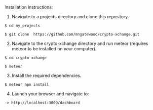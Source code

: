Installation instructions:

1.  Navigate to a projects directory and clone this repository.

```$ cd my_projects```

```$ git clone  https://github.com/mngatewood/crypto-xchange.git```

2. Navigate to the crypto-xchange directory and run meteor (requires meteor to be installed on your computer).

```$ cd crypto-xchange```

```$ meteor```

3. Install the required dependencies.

```$ meteor npm install```

4. Launch your browser and navigate to: 

```-> http://localhost:3000/dashboard```